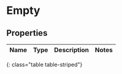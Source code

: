 # Empty


## Properties

| Name | Type | Description | Notes |
| ------------ | ------------- | ------------- | ------------- |
{: class="table table-striped"}



